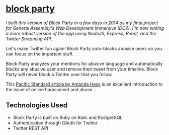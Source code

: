 # [block party](https://block-party-wdi.herokuapp.com/)

*I built this version of Block Party in a few days in 2014 as my final project for General Assembly's Web Development Immersive (DC2). I'm now writing a more robust version of the app using NodeJS, Express, React, and the Twitter Streaming API.*

Let's make Twitter fun again! Block Party auto-blocks abusive users so you can focus on the important stuff.

Block Party analyzes your mentions for abusive language and automatically blocks any abusive user and remove their tweet from your timeline. Block Party will never block a Twitter user that you follow.

This [Pacific Standard article by Amanda Hess](http://www.psmag.com/navigation/health-and-behavior/women-arent-welcome-internet-72170/) is an excellent introduction to the issue of online harassment and abuse.

## Technologies Used
- Block Party is built on Ruby on Rails and PostgreSQL 
- Authentication through OAuth for Twitter
- Twitter REST API